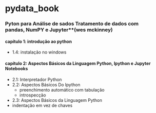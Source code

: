 # pydata_book

### Pyton para Análise  de sados Tratamento de dados com pandas, NumPY e Jupyter**(wes mckinney)  
#### capítulo 1: introdução ao python  
- 1.4: instalação no windows  

#### capítulo 2: Aspectos Básicos da Linguagem Python, Ipython e Jupyter Notebooks  
- 2.1: Interpretador Python  
- 2.2: Aspectos Básicos Do Ipython  
    - preenchimento automático com tabulação  
    - introspecção  
- 2.3: Aspectos Básicos da Linguagem Python  
- indentação em vez de chaves  
         
